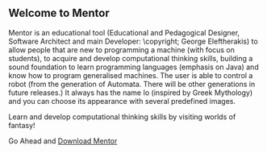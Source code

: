 ## Welcome to Mentor

Mentor is an educational tool (Educational and Pedagogical Designer, Software Architect and main Developer: \copyright; George Eleftherakis) to allow people that are new to programming a machine (with focus on students), to acquire and develop computational thinking skills, building a sound foundation to learn programming languages (emphasis on Java) and know how to program generalised machines. The user is able to control a robot (from the generation of Automata. There will be other generations in future releases.) It always has the name Io (inspired by Greek Mythology) and you can choose its appearance with several predefined images.

Learn and develop computational thinking skills by visiting worlds of fantasy!

Go Ahead and [Download Mentor](other/mentor.zip)
